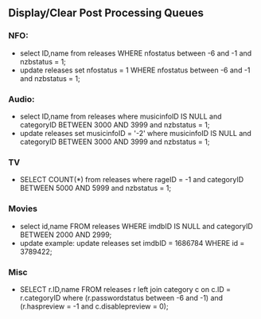 ## Display/Clear Post Processing Queues

### NFO:
*   select ID,name from releases WHERE nfostatus between -6 and -1 and nzbstatus = 1;   
*   update releases set nfostatus = 1 WHERE nfostatus between -6 and -1 and nzbstatus = 1;

### Audio: 
* select ID,name from releases where musicinfoID IS NULL and categoryID BETWEEN 3000 AND 3999 and nzbstatus = 1;
*   update releases set musicinfoID = '-2' where musicinfoID IS NULL and categoryID BETWEEN 3000 AND 3999 and nzbstatus = 1;

### TV
*   SELECT COUNT(*) from releases where rageID = -1 and categoryID BETWEEN 5000 AND 5999 and nzbstatus = 1;

### Movies
*   select id,name FROM releases WHERE imdbID IS NULL and categoryID BETWEEN 2000 AND 2999;
*   update example: update releases set imdbID = 1686784 WHERE id = 3789422; 

### Misc  
*   SELECT r.ID,name FROM releases r left join category c on c.ID = r.categoryID where (r.passwordstatus between -6 and -1) and (r.haspreview = -1 and c.disablepreview = 0);


